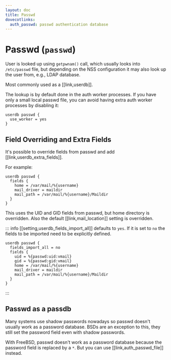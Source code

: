 ```yaml
---
layout: doc
title: Passwd
dovecotlinks:
  auth_passwd: passwd authentication database
---
```


# Passwd (`passwd`)

User is looked up using `getpwnam()` call, which usually looks into
`/etc/passwd` file, but depending on the NSS configuration it may
also look up the user from, e.g., LDAP database.

Most commonly used as a [[link,userdb]].

The lookup is by default done in the auth worker processes. If you have only a
small local passwd file, you can avoid having extra auth worker processes by
disabling it:

```
userdb passwd {
  use_worker = yes
}
```

## Field Overriding and Extra Fields

It's possible to override fields from passwd and add
[[link,userdb_extra_fields]].

For example:

```[dovecot.conf]
userdb passwd {
  fields {
    home = /var/mail/%{username}
    mail_driver = maildir
    mail_path = /var/mail/%{username}/Maildir
  }
}
```

This uses the UID and GID fields from passwd, but home directory is
overridden. Also the default [[link,mail_location]] setting is overridden.

::: info
[[setting,userdb_fields_import_all]] defaults to `yes`. If it is set to `no`
the fields to be imported need to be explicitly defined.

```[dovecot.conf]
userdb passwd {
  fields_import_all = no
  fields {
    uid = %{passwd:uid:vmail}
    gid = %{passwd:gid:vmail}
    home = /var/mail/%{username}
    mail_driver = maildir
    mail_path = /var/mail/%{username}/Maildir
  }
}
```
:::

## Passwd as a passdb

Many systems use shadow passwords nowadays so passwd doesn't usually work as a
password database. BSDs are an exception to this, they still set the password
field even with shadow passwords.

With FreeBSD, passwd doesn't work as a password database because the password
field is replaced by a `*`. But you can use [[link,auth_passwd_file]] instead.
